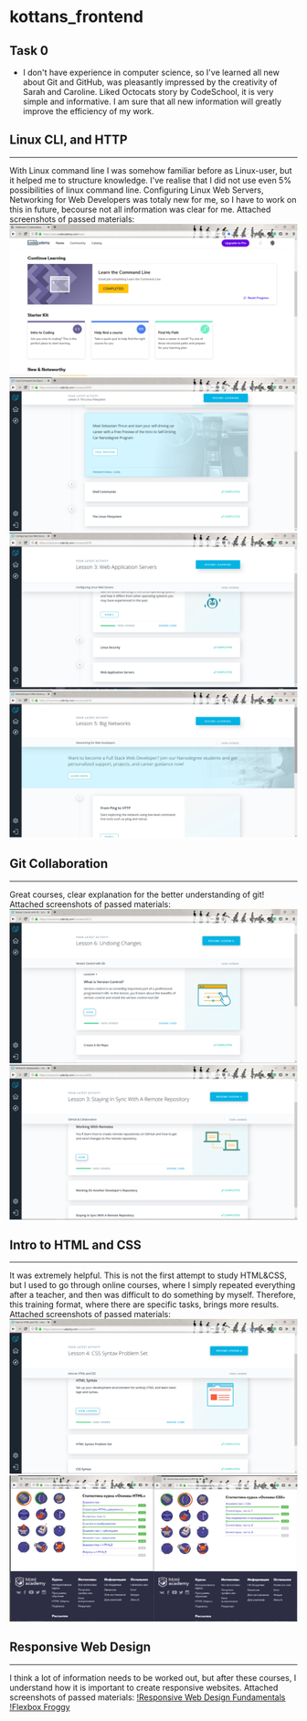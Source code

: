 # kottans_frontend

Task 0
-----------
* I don't have experience in computer science, so I've learned all new about Git and GitHub, was pleasantly impressed by the creativity of Sarah and Caroline. Liked Octocats story by CodeSchool, it is very simple and informative.
I am sure that all new information will greatly improve the efficiency of my work.



## Linux CLI, and HTTP
-----------
With Linux command line I was somehow familiar before as Linux-user, but it helped me to structure knowledge. I've realise that I did not use even 5% possibilities of linux command line.
Configuring Linux Web Servers, Networking for Web Developers was totaly new for me, so I have to work on this in future, becourse not all information was clear for me.
Attached screenshots of passed materials:
![Learn the Command Line](task_linux_cli/command.png "Learn the Command Line")
![Linux Command Line](task_linux_cli/commandline.png "Linux Command Line")
![Configuring Linux Web Servers](task_linux_cli/lservers.jpg "Configuring Linux Web Servers")
![Networking for Web Developers](task_linux_cli/network.jpg "Networking for Web Developers")



## Git Collaboration
-----------

Great courses, clear explanation for the better understanding of git!
Attached screenshots of passed materials:
![What is Version Control](task_git_collaboration/vcgit.png "Version Control with Git")
![GitHub & Collaboration](task_git_collaboration/gitcollab.png "GitHub & Collaboration")


## Intro to HTML and CSS
--------------
It was extremely helpful. This is not the first attempt to study HTML&CSS, but I used to go through online courses, 
where I simply repeated everything after a teacher, and then was difficult to do something by myself. 
Therefore, this training format, where there are specific tasks, brings more results.
Attached screenshots of passed materials:
![Intro to HTML and CSS](task_git_html_css_intro/intro.png "Intro to HTML and CSS")
![HTML Academy: Basics of HTML & Basics of CSS](task_git_html_css_intro/html-css.png "HTML Academy: Basics of HTML & Basics of CSS")

## Responsive Web Design
--------------

I think a lot of information needs to be worked out, but after these courses, 
I understand how it is important to create responsive websites. 
Attached screenshots of passed materials:
[!Responsive Web Design Fundamentals](task_responsive_web_design/rwdf.png "Responsive Web Design Fundamentals")
[!Flexbox Froggy](task_responsive_web_design/frog.png "Flexbox Froggy")
